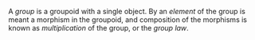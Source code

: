 A *group* is a groupoid with a single object. By an *element* of the group is meant a morphism in the groupoid, and composition of the morphisms is known as *multiplication* of the group, or the *group law*.
